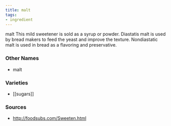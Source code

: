 ```yaml
---
title: malt
tags:
- ingredient
---
```

malt This mild sweetener is sold as a syrup or powder. Diastatis malt is used by bread makers to feed the yeast and improve the texture. Nondiastatic malt is used in bread as a flavoring and preservative.

### Other Names

* malt

### Varieties

* [[sugars]]

### Sources
* http://foodsubs.com/Sweeten.html
